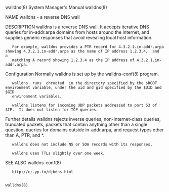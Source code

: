 walldns(8)                                                    System Manager's Manual                                                   walldns(8)

NAME
       walldns - a reverse DNS wall

DESCRIPTION
       walldns  is  a  reverse  DNS  wall.  It accepts iterative DNS queries for in-addr.arpa domains from hosts around the Internet, and supplies
       generic responses that avoid revealing local host information.

       For example, walldns provides a PTR record for 4.3.2.1.in-addr.arpa showing 4.3.2.1.in-addr.arpa as the name of IP address 1.2.3.4,  and  a
       matching A record showing 1.2.3.4 as the IP address of 4.3.2.1.in-addr.arpa.

Configuration
       Normally walldns is set up by the walldns-conf(8) program.

       walldns  runs  chrooted  in the directory specified by the $ROOT environment variable, under the uid and gid specified by the $UID and $GID
       environment variables.

       walldns listens for incoming UDP packets addressed to port 53 of $IP.  It does not listen for TCP queries.

Further details
       walldns rejects inverse queries, non-Internet-class queries, truncated packets, packets that contain anything other than a single question,
       queries for domains outside in-addr.arpa, and request types other than A, PTR, and *.

       walldns does not include NS or SOA records with its responses.

       walldns uses TTLs slightly over one week.

SEE ALSO
       walldns-conf(8)

       http://cr.yp.to/djbdns.html

                                                                                                                                        walldns(8)
